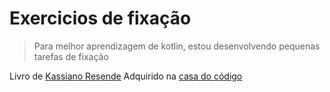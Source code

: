 # Exercicios de fixação
>Para melhor aprendizagem de kotlin, estou desenvolvendo pequenas tarefas de fixação

Livro de [Kassiano Resende](https://www.linkedin.com/in/kassian-resende/?originalSubdomain=br)
Adquirido na [casa do código](https://www.casadocodigo.com.br/products/livro-kotlin-android)

